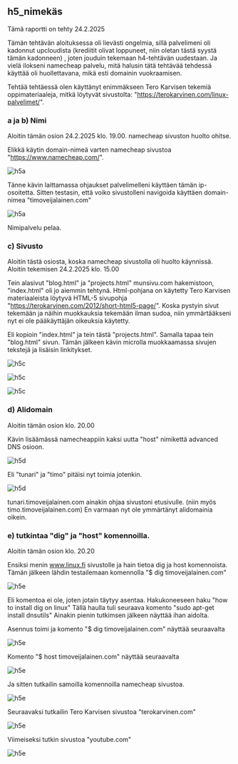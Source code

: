 ## h5_nimekäs
Tämä raportti on tehty 24.2.2025

Tämän tehtävän aloituksessa oli lievästi ongelmia, sillä palvelimeni oli kadonnut upcloudista (krediitit olivat loppuneet, niin oletan tästä syystä tämän kadonneen) , joten jouduin tekemaan h4-tehtävän uudestaan. Ja vielä ilokseni namecheap palvelu, mitä halusin tätä tehtävää tehdessä käyttää oli huollettavana, mikä esti domainin vuokraamisen.

Tehtää tehtäessä olen käyttänyt enimmäkseen Tero Karvisen tekemiä oppimateriaaleja, mitkä löytyvät sivustolta: "https://terokarvinen.com/linux-palvelimet/".

### a ja b) Nimi
Aloitin tämän osion 24.2.2025 klo. 19.00. namecheap sivuston huolto ohitse.

Elikkä käytin domain-nimeä varten namecheap sivustoa "https://www.namecheap.com/".

![h5a](images/h5_a_namecheap.png)

Tänne kävin laittamassa ohjaukset palvelimelleni käyttäen tämän ip-osoitetta. Sitten testasin, että voiko sivustolleni navigoida käyttäen domain-nimea "timoveijalainen.com"

![h5a](images/h5_a_selain.png)

Nimipalvelu pelaa.

### c) Sivusto
Aloitin tästä osiosta, koska namecheap sivustolla oli huolto käynnissä. Aloitin tekemisen 24.2.2025 klo. 15.00

Tein alasivut "blog.html" ja "projects.html" munsivu.com hakemistoon, "index.html" oli jo aiemmin tehtynä. Html-pohjana on käytetty Tero Karvisen materiaaleista löytyvä HTML-5 sivupohja "https://terokarvinen.com/2012/short-html5-page/". Koska pystyin sivut tekemään ja näihin muokkauksia tekemään ilman sudoa, niin ymmärtääkseni nyt ei ole pääkäyttäjän oikeuksia käytetty.

Eli kopioin "index.html" ja tein tästä "projects.html". Samalla tapaa tein "blog.html" sivun. Tämän jälkeen kävin microlla muokkaamassa sivujen tekstejä ja lisäisin linkitykset.

![h5c](images/h5_c_htmlsivut.png)

![h5c](images/h5_c_micro.png)

![h5c](images/h5_c_linkit.png)

### d) Alidomain
Aloitin tämän osion klo. 20.00

Kävin lisäämässä namecheappiin kaksi uutta "host" nimikettä advanced DNS osioon.

![h5d](images/h5_d_namecheap.png)

Eli "tunari" ja "timo" pitäisi nyt toimia jotenkin.

![h5d](images/h5_d_tunari.png)

tunari.timoveijalainen.com ainakin ohjaa sivustoni etusivulle. (niin myös timo.timoveijalainen.com)
En varmaan nyt ole ymmärtänyt alidomainia oikein.

### e) tutkintaa "dig" ja "host" komennoilla.
Aloitin tämän osion klo. 20.20

Ensiksi menin www.linux.fi sivustolle ja hain tietoa dig ja host komennoista. Tämän jälkeen lähdin testailemaan komennolla "$ dig timoveijalainen.com" 

![h5e](images/h5_e_dig.png)

Eli komentoa ei ole, joten jotain täytyy asentaa. Hakukoneeseen haku "how to install dig on linux" Tällä haulla tuli seuraava komento "sudo apt-get install dnsutils" Ainakin pienin tutkimsen jälkeen näyttää ihan aidolta.

Asennus toimi ja komento "$ dig timoveijalainen.com" näyttää seuraavalta

![h5e](images/h5_e_dig2.png)

Komento "$ host timoveijalainen.com" näyttää seuraavalta

![h5e](images/h5_e_host.png)

Ja sitten tutkailin samoilla komennoilla namecheap sivustoa.

![h5e](images/h5_e_namecheap.png)

Seuraavaksi tutkailin Tero Karvisen sivustoa "terokarvinen.com"

![h5e](images/h5_e_terokarvinen.png)

Viimeiseksi tutkin sivustoa "youtube.com"

![h5e](images/h5_e_youtube.png)
